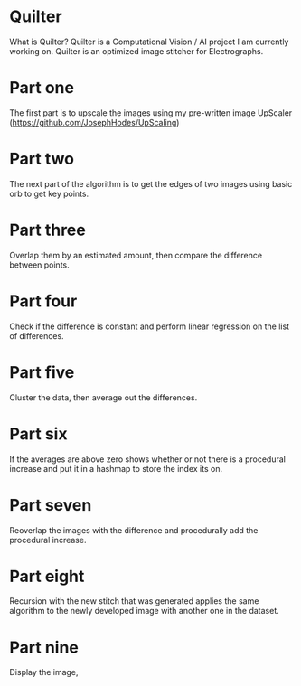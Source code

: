 # Quilter
What is Quilter? Quilter is a Computational Vision / AI project I am currently working on.  Quilter is an optimized image stitcher for Electrographs. 

# Part one
The first part is to upscale the images using my pre-written image UpScaler (https://github.com/JosephHodes/UpScaling)

# Part two
The next part of the algorithm is to get the edges of two images using  basic orb to get key points.

# Part three
Overlap them by an estimated amount, then compare the difference between points.

# Part four 
Check if the difference is constant and perform linear regression on the list of differences.

# Part five
Cluster the data, then average out the differences. 

# Part six
If the averages are above zero shows whether or not there is a procedural increase and put it in a hashmap to store the index its on.

# Part seven
Reoverlap the images with the difference and procedurally add the procedural increase.

# Part eight 
Recursion with the new stitch that was generated applies the same algorithm to the newly developed image with another one in the dataset.

# Part nine 
Display the image,
